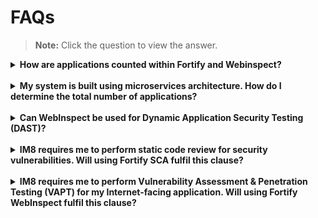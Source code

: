 # FAQs

> **Note:** Click the question to view the answer.

 <details>
  <summary><b> How are applications counted within Fortify and Webinspect?</b></summary><br>
Applications are counted based on the number of components.

Example: If your system has 2 components such as Internet and Intranet compartment, these are treated as 2 separate applications. This also applies similarly to systems with several components

Example: Mobile apps for 2 OS (Android, iOS), a website, WebAPI and Batchjob are treated as 5 separate applications.
</details>
<br>
<details>
  <summary><b>My system is built using microservices architecture. How do I determine the total number of applications?</b></summary><br>
We recommend assigning 1 Fortify application per microservice to track and manage findings. However, if you want to reduce the number of Fortify applications and does not need to manage insights for each microservice, you can use the same Fortify app for multiple microservices where the last scan of one microservice can be overridden by the scan of another microservice.
</details>
<br>
<details>
    <summary><b>Can WebInspect be used for Dynamic Application Security Testing (DAST)?</b></summary><br>
Yes, you can use WebInspect for DAST. Note this is applicable for Internet-facing applications only.
</details>
<br>
<details>
    <summary><b> IM8 requires me to perform static code review for security vulnerabilities. Will using Fortify SCA fulfil this clause?</b></summary><br>
Yes, refer to <a href="https://docs.developer.tech.gov.sg/docs/devsecops-playbook/#/devsecops-playbook?id=static-application-security-testing-81s1-g8-g9">DevSecOps playbook</a> for best practices in terms of security testing.
</details>
<br>
<details>
    <summary><b> IM8 requires me to perform Vulnerability Assessment & Penetration Testing (VAPT) for my Internet-facing application. Will using Fortify WebInspect fulfil this clause?</b></summary><br>
It will partially fulfil the clause. WebInspect covers the VA component. The Agency would be required to engage Pentesters to perform penetration testing which is a manual effort.
Refer to <a href="https://docs.developer.tech.gov.sg/docs/devsecops-playbook/#/devsecops-playbook?id=static-application-security-testing-81s1-g8-g9">DevSecOps playbook</a> for best practices in terms of security testing.
</details>